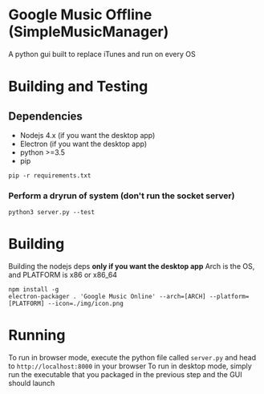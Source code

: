 # Google Music Offline (SimpleMusicManager)
A python gui built to replace iTunes and run on every OS

# Building and Testing
## Dependencies
 - Nodejs 4.x (if you want the desktop app)
 - Electron (if you want the desktop app)
 - python >=3.5
 - pip
~~~~
pip -r requirements.txt
~~~~

### Perform a dryrun of system (don't run the socket server)

~~~~
python3 server.py --test
~~~~

# Building
Building the nodejs deps **only if you want the desktop app**
Arch is the OS, and PLATFORM is x86 or x86_64
```
npm install -g
electron-packager . 'Google Music Online' --arch=[ARCH] --platform=[PLATFORM] --icon=./img/icon.png
```

# Running
To run in browser mode, execute the python file called `server.py` and head to `http://localhost:8000` in your browser
To run in desktop mode, simply run the executable that you packaged in the previous step and the GUI should launch

